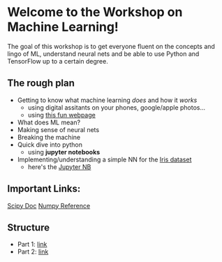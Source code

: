 
Welcome to the Workshop on Machine Learning!
============================================

The goal of this workshop is to get everyone fluent on the concepts and lingo of ML, understand neural nets and be able to use Python and TensorFlow up to a certain degree.

## The rough plan

- Getting to know what machine learning _does_ and how it _works_
	- using digital assitants on your phones, google/apple photos...
	- using [this fun webpage](https://js.tensorflow.org)
- What does ML mean?
- Making sense of neural nets
- Breaking the machine
- Quick dive into python
	- using **jupyter notebooks**
- Implementing/understanding a simple NN for the [Iris dataset](https://en.wikipedia.org/wiki/Iris_flower_data_set)
	- here's the [Jupyter NB](https://github.com/schlenga/ML_Workshop/blob/master/Code/Iris_Classification.ipynb)
	

## Important Links:

[Scipy Doc](https://docs.scipy.org/doc/)
[Numpy Reference](https://docs.scipy.org/doc/numpy/reference/)



## Structure

- Part 1: [link](Pages/part1.md)
- Part 2: [link](Pages/part2.md)